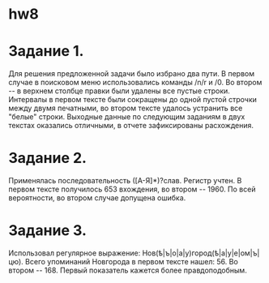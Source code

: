 # hw8
# Задание 1.

Для решения предложенной задачи было избрано два пути. В первом случае в поисковом меню использовались команды /n/r и /0. Во втором -- в верхнем столбце правки были удалены все пустые строки. Интервалы в первом тексте были сокращены до одной пустой строчки между двумя печатными, во втором тексте удалось устранить все "белые" строки. Выходные данные по следующим заданиям в двух текстах оказались отличными, в отчете зафиксированы расхождения.

# Задание 2.

Применялась последовательность ([А-Я]*)?слав. Регистр учтен. В первом тексте получилось 653 вхождения, во втором -- 1960. По всей вероятности, во втором случае допущена ошибка. 

# Задание 3.

Использовал регулярное выражение: Нов(ѣ|ъ|о|а|у)город(ѣ|а|у|е|ом|ъ|цю). Всего упоминаний Новгорода в первом тексте нашел: 56. Во втором -- 168. Первый показатель кажется более правдоподобным.

